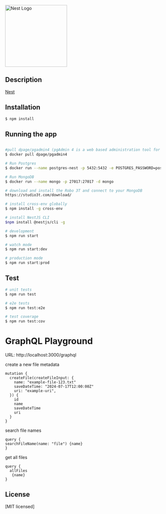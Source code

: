 <p>
  <a href="http://nestjs.com/" target="blank"><img src="https://nestjs.com/img/logo-small.svg" width="200" alt="Nest Logo" /></a>
</p>

[circleci-image]: https://img.shields.io/circleci/build/github/nestjs/nest/master?token=abc123def456
[circleci-url]: https://circleci.com/gh/nestjs/nest


## Description

[Nest](https://github.com/nestjs/nest) 


## Installation

```bash
$ npm install
```

## Running the app




```bash

#pull dpage/pgadmin4 (pgAdmin 4 is a web based administration tool for the PostgreSQL database.)
$ docker pull dpage/pgadmin4

# Run Postgres
$ docker run --name postgres-nest -p 5432:5432 -e POSTGRES_PASSWORD=postgres -d postgres

# Run MongoDB
$ docker run --name mongo -p 27017:27017 -d mongo

# download and install the Robo 3T and connect to your MongoDB
https://studio3t.com/download/

# install cross-env globally
$ npm install -g cross-env

# install NestJS CLI
$npm install @nestjs/cli -g

# development
$ npm run start

# watch mode
$ npm run start:dev

# production mode
$ npm run start:prod
```

## Test

```bash
# unit tests
$ npm run test

# e2e tests
$ npm run test:e2e

# test coverage
$ npm run test:cov
```

# GraphQL Playground 
URL: http://localhost:3000/graphql

create a new file metadata
```
mutation {
  createFile(createFileInput: {
    name: "example-file-123.txt"
    saveDateTime: "2024-07-17T12:00:00Z"
    uri: "example-uri",
  }) {
    id
    name
    saveDateTime
    uri
  }
}
```

search file names
```
query {
searchFileName(name: "file") {name}
}
```

get all files
```
query {
  allFiles 
   {name}
}
```

## License

[MIT licensed]
